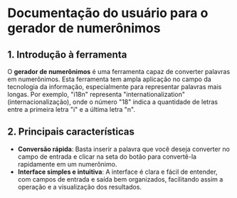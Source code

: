 # Documentação do usuário para o gerador de numerônimos

## 1. Introdução à ferramenta

O **gerador de numerônimos** é uma ferramenta capaz de converter palavras em numerônimos. Esta ferramenta tem ampla aplicação no campo da tecnologia da informação, especialmente para representar palavras mais longas. Por exemplo, "i18n" representa "internationalization" (internacionalização), onde o número "18" indica a quantidade de letras entre a primeira letra "i" e a última letra "n".

## 2. Principais características

- **Conversão rápida**: Basta inserir a palavra que você deseja converter no campo de entrada e clicar na seta do botão para convertê-la rapidamente em um numerônimo.
- **Interface simples e intuitiva**: A interface é clara e fácil de entender, com campos de entrada e saída bem organizados, facilitando assim a operação e a visualização dos resultados.